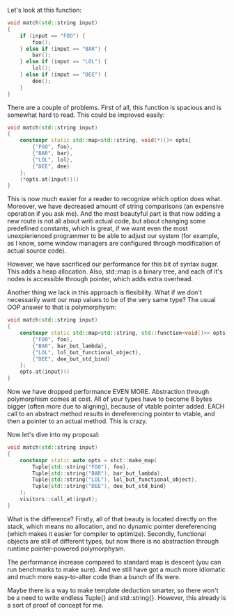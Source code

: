Let's look at this function:
```cpp
void match(std::string input)
{
    if (input == "FOO") {
        foo();
    } else if (input == "BAR") {
        bar();   
    } else if (input == "LOL") {
        lol();
    } else if (input == "DEE") {
        dee();
    }
}
```
There are a couple of problems. First of all, this function is spacious and is somewhat hard to read. This could be improved easily:
```cpp
void match(std::string input)
{
    constexpr static std::map<std::string, void(*)()> opts{
        {"FOO", foo},
        {"BAR", bar},
        {"LOL", lol},
        {"DEE", dee}
    };
    (*opts.at(input))()
}
```
This is now much easier for a reader to recognize which option does what. Moreover, we have decreased amount of string comparisons (an expensive operation if you ask me). And the most beautyful part is that now adding a new route is not all about writi actual code, but about changing some predefined constants, which is great, if we want even the most unexpierienced programmer to be able to adjust our system (for example, as I know, some window managers are configured through modification of actual source code).

However, we have sacrificed our performance for this bit of syntax sugar. This adds a heap allocation. Also, std::map is a binary tree, and each of it's nodes is accessible through pointer, which adds extra overhead.

Another thing we lack in this approach is flexibility. What if we don't necessarily want our map values to be of the very same type? The usual OOP answer to that is polymorphysm:

```cpp
void match(std::string input)
{
    constexpr static std::map<std::string, std::function<void()>> opts{
        {"FOO", foo},
        {"BAR", bar_but_lambda},
        {"LOL", lol_but_functional_object},
        {"DEE", dee_but_std_bind}
    };
    opts.at(input)()
}
```
Now we have dropped performance EVEN MORE. Abstraction through polymorphism comes at cost. All of your types have to become 8 bytes bigger (often more due to aligning), because of vtable pointer added. EACH call to an abstract method results in dereferencing pointer to vtable, and then a pointer to an actual method. This is crazy.

Now let's dive into my proposal:
```cpp
void match(std::string input)
{
    constexpr static auto opts = stct::make_map(
        Tuple{std::string("FOO"), foo},
        Tuple{std::string("BAR"), bar_but_lambda},
        Tuple{std::string("LOL"), lol_but_functional_object},
        Tuple{std::string("DEE"), dee_but_std_bind}
    );
    visitors::call_at(input);
}
```

What is the difference? Firstly, all of that beauty is located directly on the stack, which means no allocation, and no dynamic pointer dereferencing (which makes it easier for compiler to optimize). Secondly, functional objects are still of different types, but now there is no abstraction through runtime pointer-powered polymorphysm.

The performance increase compared to standard map is descent (you can run benchmarks to make sure). And we still have got a much more idiomatic and much more easy-to-alter code than a bunch of ifs were.

Maybe there is a way to make template deduction smarter, so there won't be a need to write endless Tuple{} and std::string{}. However, this already is a sort of proof of concept for me.